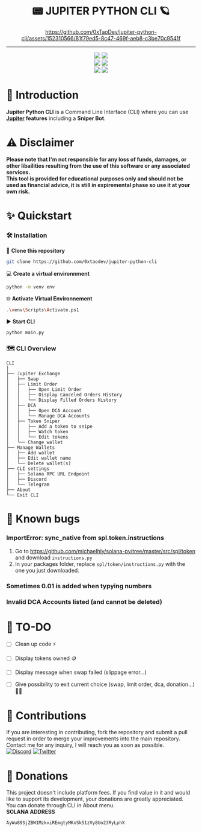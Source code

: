 <div align="center">
    <h1>📟 JUPITER PYTHON CLI 🪐</h1>

https://github.com/0xTaoDev/jupiter-python-cli/assets/152310566/81f79ed5-8c47-469f-aeb8-c3be70c9541f

</div>

---

<p align="center">
    <img src="https://img.shields.io/github/stars/0xtaodev/jupiter-python-cli">
    <img src="https://img.shields.io/github/forks/0xtaodev/jupiter-python-cli">
    <br>
    <img src="https://img.shields.io/github/issues/0xtaodev/jupiter-python-cli">
    <img src="https://img.shields.io/github/issues-closed/0xtaodev/jupiter-python-cli">
    <br>
    <img src="https://img.shields.io/github/languages/top/0xtaodev/jupiter-python-cli">
    <img src="https://img.shields.io/github/last-commit/0xtaodev/jupiter-python-cli">
    <br>
</p>

# 📖 Introduction
**Jupiter Python CLI** is a Command Line Interface (CLI) where you can use **[Jupiter](https://jup.ag/) features** including a **Sniper Bot**.<br>

# ⚠️ Disclaimer
**Please note that I'm not responsible for any loss of funds, damages, or other libailities resulting from the use of this software or any associated services.<br>
This tool is provided for educational purposes only and should not be used as financial advice, it is still in expiremental phase so use it at your own risk.**

# ✨ Quickstart

### 🛠️ Installation

💾 **Clone this repository**
```sh
git clone https://github.com/0xtaodev/jupiter-python-cli
```
💻 **Create a virtual environnment**
```sh
python -m venv env
```
🌐 **Activate Virtual Environnement**
```sh
.\venv\Scripts\Activate.ps1
```
▶️ **Start CLI**
```sh
python main.py
```

### 🗺️ CLI Overview
```
CLI
│
├── Jupiter Exchange
│   ├── Swap
│   ├── Limit Order
│   │   ├── Open Limit Order
│   │   ├── Display Canceled Orders History
│   │   └── Display Filled Orders History
│   ├── DCA
│   │   ├── Open DCA Account
│   │   └── Manage DCA Accounts
│   ├── Token Sniper
│   │   ├── Add a token to snipe
│   │   ├── Watch token
│   │   └── Edit tokens
│   └── Change wallet
├── Manage Wallets
│   ├── Add wallet
│   ├── Edit wallet name
│   └── Delete wallet(s)
├── CLI settings
│   ├── Solana RPC URL Endpoint
│   ├── Discord
│   └── Telegram
├── About
└── Exit CLI
```
# 🚨 Known bugs
### ImportError: sync_native from spl.token.instructions
1. Go to https://github.com/michaelhly/solana-py/tree/master/src/spl/token and download ```instructions.py```
2. In your packages folder, replace ```spl/token/instructions.py``` with the one you just downloaded.
### Sometimes 0.01 is added when typying numbers
### Invalid DCA Accounts listed (and cannot be deleted)

# 📝 TO-DO
- [ ] Clean up code ⚡
- [ ] Display tokens owned 🪙
- [ ] Display message when swap failed (slippage error...)  
- [ ] Give possibility to exit current choice (swap, limit order, dca, donation...) 🏃🚪


# 🤝 Contributions
If you are interesting in contributing, fork the repository and submit a pull request in order to merge your improvements into the main repository.<br>
Contact me for any inquiry, I will reach you as soon as possible.<br>
[![Discord](https://img.shields.io/badge/Discord-%237289DA.svg?logo=discord&logoColor=white)](https://discord.gg/H3QRapcC)
[![Twitter](https://img.shields.io/badge/Twitter-%231DA1F2.svg?logo=Twitter&logoColor=white)](https://twitter.com/_TaoDev_)

# 👑 Donations
This project doesn't include platform fees. If you find value in it and would like to support its development, your donations are greatly appreciated.<br>
You can donate through CLI in About menu.<br>
**SOLANA ADDRESS**
```sh
AyWu89SjZBW1MzkxiREmgtyMKxSkS1zVy8Uo23RyLphX
```
